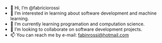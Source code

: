 - 👋 Hi, I’m @fabriciorossi
- 👀 I’m interested in learning about software development and machine learning.
- 🌱 I’m currently learning programation and computation science.
- 💞️ I’m looking to collaborate on software development projects.
- 📫 You can reach me by e-mail: fabinrossi@hotmail.com
<!---
fabriciorossi/fabriciorossi is a ✨ special ✨ repository because its `README.md` (this file) appears on your GitHub profile.
You can click the Preview link to take a look at your changes.
--->
